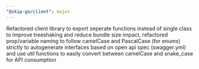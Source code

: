 ```yaml
---
"@skip-go/client": major
---
```


Refactored client library to export seperate functions instead of single class to improve treeshaking and reduce bundle size impact, refactored prop/variable naming to follow camelCase and PascalCase (for enums) strictly to autogenerate interfaces based on open api spec (swagger.yml) and use util functions to easily convert between camelCase and snake_case for API consumption
